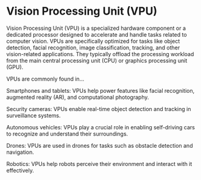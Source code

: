 # Vision Processing Unit (VPU)

Vision Processing Unit (VPU) is a specialized hardware component or a dedicated processor designed to accelerate and handle tasks related to computer vision. VPUs are specifically optimized for tasks like object detection, facial recognition, image classification, tracking, and other vision-related applications. They typically offload the processing workload from the main central processing unit (CPU) or graphics processing unit (GPU).

VPUs are commonly found in…

Smartphones and tablets: VPUs help power features like facial recognition, augmented reality (AR), and computational photography.

Security cameras: VPUs enable real-time object detection and tracking in surveillance systems.

Autonomous vehicles: VPUs play a crucial role in enabling self-driving cars to recognize and understand their surroundings.

Drones: VPUs are used in drones for tasks such as obstacle detection and navigation.

Robotics: VPUs help robots perceive their environment and interact with it effectively.
